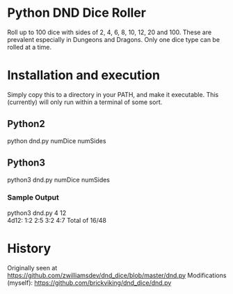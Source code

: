 # Python DND Dice Roller
Roll up to 100 dice with sides of 2, 4, 6, 8, 10, 12, 20 and 100. These are prevalent especially in Dungeons and Dragons. Only one dice type can be rolled at a time.

# Installation and execution
Simply copy this to a directory in your PATH, and make it executable. This (currently) will only run within a terminal of some sort.

## Python2
python dnd.py numDice numSides

## Python3
python3 dnd.py numDice numSides

### Sample Output
python3 dnd.py 4 12  
4d12: 1:2 2:5 3:2 4:7 Total of 16/48

# History
Originally seen at https://github.com/zwilliamsdev/dnd_dice/blob/master/dnd.py
Modifications (myself): https://github.com/brickviking/dnd_dice/dnd.py

